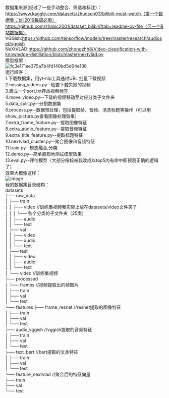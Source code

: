 数据集来源(经过了一些手动整合、筛选和标注）：https://www.kaggle.com/datasets/zhuosun03/bilibili-must-watch（第一个数据集：bili2019每周必看）  
https://github.com/zhaisc2001/dataset_bilibili?tab=readme-ov-file（另一个B站数据集）  
VGGish:https://github.com/tensorflow/models/tree/master/research/audioset/vggish  
NeXtVLAD:https://github.com/zhongzhh8/Video-classification-with-knowledge-distillation/blob/master/nextvlad.py  
模型框架：  
![fc3e171ee375a7b4fd140bd5d64e138](https://github.com/user-attachments/assets/b9e56fd1-fa78-4363-b807-2a9f8ffb3d7b)  
运行顺序：  
1.下载数据集，用yt-nlp工具通过URL 批量下载视频  
2.missing_videos.py--检查下载失败的视频  
3.建立一个sort.txt存放视频标签  
4.move_video.py--下载的视频移动至对应分类子文件夹  
5.data_split.py--分割数据集  
6.process.py--数据预处理，包括提取帧、音频、清洗标题等操作（可以用show_picture.py查看图像处理效果）  
7.extra_frame_feature.py--提取图像特征  
8.extra_audio_feature.py--提取音频特征  
9.extra_title_feature.py--提取标题特征  
10.nextvlad_cluster.py--聚合图像和音频特征  
11.train.py--模态融合,分类  
12.demo.py--简单直观地测试模型效果  
13.eval.py--评估模型（大部分指标被我改成以top5内有命中即预测正确的逻辑了）  
效果大概像这样：  
![image](https://github.com/user-attachments/assets/a3d34dac-bc96-4563-bea7-2fbc5279630d)  
我的数据集目录结构：  
datasets  
├── raw_data  
│   ├── train  
│   │   ├── video //训练集视频我实际上放在datasets/video文件夹了  
│   │   │    └── 各个分类的子文件夹（25类）  
│   │   ├── audio  
│   │   └── text  
│   ├── val  
│   │   ├── video  
│   │   ├── audio  
│   │   └── text  
│   ├── test  
│   │   ├── video  
│   │   ├── audio  
│   │   └── text  
│   └── video //训练集视频  
├── processed  
│    └── frames //视频提取出的帧图片  
│       ├── train  
│       ├── val  
│       └── test  
└── features
    ├── frame_resnet //resnet提取的图像特征  
    │   ├── train  
    │   ├── val  
    │   └── test  
    ├── audio_vggish //vggish提取的音频特征  
    │   ├── train  
    │   ├── val  
    │   └── test  
    ├── text_bert //bert提取的文本特征  
    │   ├── train  
    │   ├── val  
    │   └── test  
    └── feature_nextvlad //聚合后的特征向量  
        ├── train  
        ├── val  
        └── test  
  
